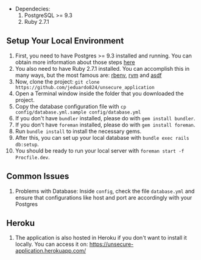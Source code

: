 - Dependecies:
    1. PostgreSQL >= 9.3
    2. Ruby 2.7.1

## Setup Your Local Environment

1. First, you need to have Postgres >= 9.3 installed and running.
You can obtain more information about those steps [here](https://www.postgresql.org/docs/12/tutorial-install.html)
2. You also need to have Ruby 2.7.1 installed. You can accomplish this in many ways, but the most famous are: [rbenv](https://github.com/rbenv/rbenv), [rvm](https://rvm.io/) and [asdf](https://github.com/asdf-vm/asdf)
3. Now, clone the project:
    `git clone https://github.com/jeduardo824/unsecure_application`
4. Open a Terminal window inside the folder that you downloaded the project.
5. Copy the database configuration file with `cp config/database.yml.sample config/database.yml`
5. If you don't have `bundler` installed, please do with `gem install bundler`.
6. If you don't have `foreman` installed, please do with `gem install foreman`.
7. Run `bundle install` to install the necessary gems.
8. After this, you can set up your local database with `bundle exec rails db:setup`.
9. You should be ready to run your local server with `foreman start -f Procfile.dev`.

## Common Issues

1. Problems with Database:
    Inside `config`, check the file `database.yml` and ensure that configurations like host and port are accordingly with your Postgres

## Heroku

1. The application is also hosted in Heroku if you don't want to install it locally.
   You can access it on: https://unsecure-application.herokuapp.com/
